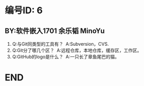 # 编号ID: 6 
## BY:软件嵌入1701 余乐韬 MinoYu
1. Q:与Git同类型的工具有？
   A:Subversion，CVS.
2. Q:Git分了哪几个区？
   A:远程仓库，本地仓库，缓存区，工作区。
3. Q:GitHub的logo是什么？
   A:一只长了章鱼尾巴的猫。
# END
